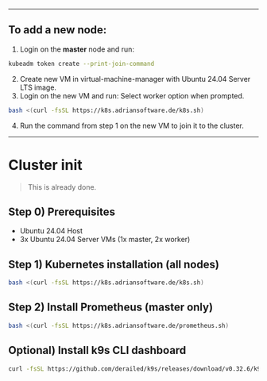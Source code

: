 
---
## To add a new node:
1. Login on the **master** node and run:
```bash
kubeadm token create --print-join-command
```
2. Create new VM in virtual-machine-manager with Ubuntu 24.04 Server LTS image.
3. Login on the new VM and run: Select worker option when prompted.
```bash
bash <(curl -fsSL https://k8s.adriansoftware.de/k8s.sh)
```
4. Run the command from step 1 on the new VM to join it to the cluster.
---
# Cluster init
> This is already done.
## Step 0) Prerequisites
- Ubuntu 24.04 Host
- 3x Ubuntu 24.04 Server VMs (1x master, 2x worker)
## Step 1) Kubernetes installation (all nodes)
```bash
bash <(curl -fsSL https://k8s.adriansoftware.de/k8s.sh)
```
<!-- ## ~~Step 2) Install MetalLB for LoadBalancer services (master only)~~
> skip for now. may not be needed.
```bash
bash <(curl -fsSL https://k8s.adriansoftware.de/metallb.sh)
```
**Uninstall MetalLB:**
```bash
kubectl delete -f https://raw.githubusercontent.com/metallb/metallb/v0.14.8/config/manifests/metallb-native.yaml
```
### ~~Step 2a) For host only:~~
> skip for now. may not be needed.
```bash
bash <(curl -fsSL https://k8s.adriansoftware.de/metallb-host.sh)
```
or (change MASTER_NODE_IP to the IP of the master node)
```bash
sudo sed -i 's/#net.ipv4.ip_forward=1/net.ipv4.ip_forward=1/' /etc/sysctl.conf
sudo sysctl -p
sudo ip route add 192.168.101.0/24 via MASTER_NODE_IP
```
After a reboot you may need to re-run the last command. -->
## Step 2) Install Prometheus (master only)
```bash
bash <(curl -fsSL https://k8s.adriansoftware.de/prometheus.sh)
```

<!-- ## Step 3) Install Kubeshark config (master only)
```bash
bash <(curl -fsSL https://k8s.adriansoftware.de/kubeshark.sh) -->
<!-- ``` -->

<!-- ## Step 4) Install Kubeshark (master only)
```bash
bash <(curl -fsSL https://k8s.adriansoftware.de/kubeshark.sh)
```
The open dashboard, go to `Scripting` and paste the script
```ts
var xxx = [];
function onItemCaptured(metadata) {
  xxx.push(metadata);
}

function writeToFile() {
  file.mkdir("ks");
  var tempFile = file.temp("shark", "ks", "json");
  if (xxx.length > 0) {
    var yyy = JSON.stringify(xxx);
    file.write(tempFile, yyy);
    console.log("Written to " + tempFile + " length: " + xxx.length)
    xxx.length = 0;
  }
}

jobs.schedule("write-to-file", "*/10 * * * * *", writeToFile);
```

After measure move the generated scripts to here:
```bash
sudo find / -type f -name "shark*.json" -exec mv {} . \;
```

Done.

Open dashboard (optional)
```bash
kubectl -n kubeshark port-forward service/kubeshark-front 8899:80 --address 0.0.0.0
``` -->
## Optional) Install k9s CLI dashboard
```bash
curl -fsSL https://github.com/derailed/k9s/releases/download/v0.32.6/k9s_linux_amd64.deb -o k9s.deb && sudo dpkg -i k9s.deb && rm k9s.deb
```
<!-- ## ~~Optional) Run or install Dashboard (master only)~~
> skip
```bash
bash <(curl -fsSL https://k8s.adriansoftware.de/dashboard.sh)
``` -->
<!-- curl -fsSL https://k8s.adriansoftware.de/k8s.sh -o k8s.sh && chmod +x k8s.sh && ./k8s.sh -->